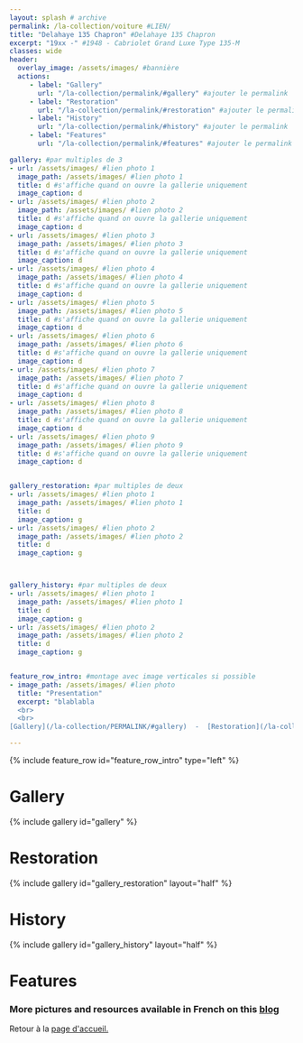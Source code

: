 ```yaml
---
layout: splash # archive
permalink: /la-collection/voiture #LIEN/
title: "Delahaye 135 Chapron" #Delahaye 135 Chapron
excerpt: "19xx -" #1948 - Cabriolet Grand Luxe Type 135-M
classes: wide
header:
  overlay_image: /assets/images/ #bannière
  actions:
     - label: "Gallery"
       url: "/la-collection/permalink/#gallery" #ajouter le permalink
     - label: "Restoration"
       url: "/la-collection/permalink/#restoration" #ajouter le permalink
     - label: "History"
       url: "/la-collection/permalink/#history" #ajouter le permalink
     - label: "Features"
       url: "/la-collection/permalink/#features" #ajouter le permalink

gallery: #par multiples de 3
- url: /assets/images/ #lien photo 1
  image_path: /assets/images/ #lien photo 1
  title: d #s'affiche quand on ouvre la gallerie uniquement
  image_caption: d
- url: /assets/images/ #lien photo 2
  image_path: /assets/images/ #lien photo 2
  title: d #s'affiche quand on ouvre la gallerie uniquement
  image_caption: d
- url: /assets/images/ #lien photo 3
  image_path: /assets/images/ #lien photo 3
  title: d #s'affiche quand on ouvre la gallerie uniquement
  image_caption: d
- url: /assets/images/ #lien photo 4
  image_path: /assets/images/ #lien photo 4
  title: d #s'affiche quand on ouvre la gallerie uniquement
  image_caption: d
- url: /assets/images/ #lien photo 5
  image_path: /assets/images/ #lien photo 5
  title: d #s'affiche quand on ouvre la gallerie uniquement
  image_caption: d
- url: /assets/images/ #lien photo 6
  image_path: /assets/images/ #lien photo 6
  title: d #s'affiche quand on ouvre la gallerie uniquement
  image_caption: d
- url: /assets/images/ #lien photo 7
  image_path: /assets/images/ #lien photo 7
  title: d #s'affiche quand on ouvre la gallerie uniquement
  image_caption: d
- url: /assets/images/ #lien photo 8
  image_path: /assets/images/ #lien photo 8
  title: d #s'affiche quand on ouvre la gallerie uniquement
  image_caption: d
- url: /assets/images/ #lien photo 9
  image_path: /assets/images/ #lien photo 9
  title: d #s'affiche quand on ouvre la gallerie uniquement
  image_caption: d


gallery_restoration: #par multiples de deux
- url: /assets/images/ #lien photo 1
  image_path: /assets/images/ #lien photo 1
  title: d
  image_caption: g
- url: /assets/images/ #lien photo 2
  image_path: /assets/images/ #lien photo 2
  title: d
  image_caption: g



gallery_history: #par multiples de deux
- url: /assets/images/ #lien photo 1
  image_path: /assets/images/ #lien photo 1
  title: d
  image_caption: g
- url: /assets/images/ #lien photo 2
  image_path: /assets/images/ #lien photo 2
  title: d
  image_caption: g


feature_row_intro: #montage avec image verticales si possible
- image_path: /assets/images/ #lien photo
  title: "Presentation"
  excerpt: "blablabla
  <br>
  <br>
[Gallery](/la-collection/PERMALINK/#gallery)  -  [Restoration](/la-collection/PERMALINK/#restoration)  -  [History](/la-collection/PERMALINK/#history)  -  [Features](/la-collection/PERMALINK/#features)<br>"

---
```

{% include feature_row id="feature_row_intro" type="left" %}

# Gallery
{% include gallery id="gallery" %}

# Restoration
{% include gallery id="gallery_restoration" layout="half" %}

# History

{% include gallery id="gallery_history" layout="half" %}

# Features


### More pictures and resources available in French on this [blog](https://delahaye135m801025.blogspot.com/)

Retour à la [page d'accueil.](/)
